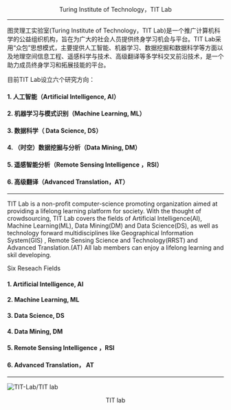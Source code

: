  <p align="center"> Turing Institute of Technology，TIT Lab<p align="center">

------------------------------------------------------------------

图灵理工实验室(Turing Institute of Technology，TIT Lab)是一个推广计算机科学的公益组织机构，旨在为广大的社会人员提供终身学习机会与平台。TIT Lab采用“众包”思想模式，主要提供人工智能、机器学习、数据挖掘和数据科学等方面以及地理空间信息工程、遥感科学与技术、高级翻译等多学科交叉前沿技术，是一个助力成员终身学习和拓展技能的平台。


目前TIT Lab设立六个研究方向：

#### 1.  人工智能（Artificial Intelligence, AI）
#### 2. 机器学习与模式识别（Machine Learning, ML）
#### 3.  数据科学（ Data Science, DS）
#### 4. （时空）数据挖掘与分析（Data Mining, DM）
#### 5. 遥感智能分析（Remote Sensing Intelligence ，RSI）
#### 6. 高级翻译（Advanced Translation，AT）

----------------------------------------------------------------------


TIT Lab is a non-profit computer-science promoting organization aimed at providing a lifelong learning platform for society. With the thought of crowdsourcing, TIT Lab covers the fields of Artificial Intelligence(AI), Machine Learning(ML), Data Mining(DM) and Data Science(DS), as well as  technology forward multidisciplines like Geographical Information System(GIS) , Remote Sensing Science and Technology(RRST) and Advanced Translation.(AT) All lab members can enjoy a lifelong learning and skil developing.


Six Reseach Fields

#### 1.	Artificial Intelligence, AI
#### 2.	Machine Learning, ML
#### 3.	Data Science, DS
#### 4.	Data Mining, DM
#### 5.	Remote Sensing Intelligence ，RSI
#### 6.	Advanced Translation， AT

-------------------------------------------------------------------------




 ![TIT-Lab/TIT lab](TIT.png)

 <p align="center">TIT lab<p align="center">

